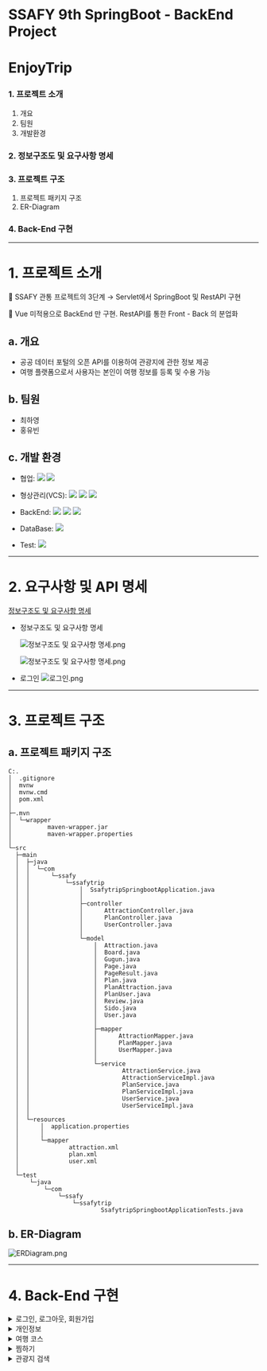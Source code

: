 # SSAFY 9th SpringBoot - BackEnd Project

# EnjoyTrip

### 1. 프로젝트 소개

1. 개요
2. 팀원
3. 개발환경

### 2. 정보구조도 및 요구사항 명세

### 3. 프로젝트 구조

1. 프로젝트 패키지 구조
2. ER-Diagram

### 4. Back-End 구현

---

# 1. 프로젝트 소개

📢 SSAFY 관통 프로젝트의 3단계 → Servlet에서 SpringBoot 및 RestAPI 구현

📢 Vue 미적용으로 BackEnd 만 구현. RestAPI를 통한 Front - Back 의 분업화

## a. 개요

- 공공 데이터 포털의 오픈 API를 이용하여 관광지에 관한 정보 제공
- 여행 플랫폼으로서 사용자는 본인이 여행 정보를 등록 및 수용 가능

## b. 팀원

- 최하영
- 홍유빈

## c. 개발 환경

- 협업:
  <img src="https://img.shields.io/badge/notion-000000?style=for-the-badge&logo=notion&logoColor=white">
  <img src="https://img.shields.io/badge/mattermost-0058CC?style=for-the-badge&logo=mattermost&logoColor=white">

- 형상관리(VCS):
  <img src="https://img.shields.io/badge/git-F05032?style=for-the-badge&logo=git&logoColor=white">
  <img src="https://img.shields.io/badge/github-181717?style=for-the-badge&logo=github&logoColor=white">
  <img src="https://img.shields.io/badge/gitlab-FC6D26?style=for-the-badge&logo=gitlab&logoColor=white">

- BackEnd:
  <img src="https://img.shields.io/badge/spring-6DB33F?style=for-the-badge&logo=spring&logoColor=white">
  <img src="https://img.shields.io/badge/java-007396?style=for-the-badge&logo=java&logoColor=white">
  <img src="https://img.shields.io/badge/mybatis-4479A1?style=for-the-badge&logo=mybatis&logoColor=white">
- DataBase:
  <img src="https://img.shields.io/badge/mysql-4479A1?style=for-the-badge&logo=mysql&logoColor=white">
- Test:
  <img src="https://img.shields.io/badge/talend-FF6D70?style=for-the-badge&logo=postman&logoColor=white">

---

# 2. 요구사항 및 API 명세

[정보구조도 및 요구사항 명세](https://www.notion.so/90b0b0df7d0f4d7fb0eb4d1e28a09fd6)

- 정보구조도 및 요구사항 명세

  ![정보구조도 및 요구사항 명세.png](img/data1.png)

  ![정보구조도 및 요구사항 명세.png](img/data2.png)

- 로그인
  ![로그인.png](img/login.png)

---

# 3. 프로젝트 구조

## a. 프로젝트 패키지 구조

```
C:.
│  .gitignore
│  mvnw
│  mvnw.cmd
│  pom.xml
│
├─.mvn
│  └─wrapper
│          maven-wrapper.jar
│          maven-wrapper.properties
│
└─src
  ├─main
  │  ├─java
  │  │  └─com
  │  │      └─ssafy
  │  │          └─ssafytrip
  │  │              │  SsafytripSpringbootApplication.java
  │  │              │
  │  │              ├─controller
  │  │              │      AttractionController.java
  │  │              │      PlanController.java
  │  │              │      UserController.java
  │  │              │
  │  │              └─model
  │  │                  │  Attraction.java
  │  │                  │  Board.java
  │  │                  │  Gugun.java
  │  │                  │  Page.java
  │  │                  │  PageResult.java
  │  │                  │  Plan.java
  │  │                  │  PlanAttraction.java
  │  │                  │  PlanUser.java
  │  │                  │  Review.java
  │  │                  │  Sido.java
  │  │                  │  User.java
  │  │                  │
  │  │                  ├─mapper
  │  │                  │      AttractionMapper.java
  │  │                  │      PlanMapper.java
  │  │                  │      UserMapper.java
  │  │                  │
  │  │                  └─service
  │  │                          AttractionService.java
  │  │                          AttractionServiceImpl.java
  │  │                          PlanService.java
  │  │                          PlanServiceImpl.java
  │  │                          UserService.java
  │  │                          UserServiceImpl.java
  │  │
  │  └─resources
  │      │  application.properties
  │      │
  │      └─mapper
  │              attraction.xml
  │              plan.xml
  │              user.xml
  │
  └─test
      └─java
          └─com
              └─ssafy
                  └─ssafytrip
                          SsafytripSpringbootApplicationTests.java
```

## b. ER-Diagram

![ERDiagram.png](img/ERDiagram.png)

---

# 4. Back-End 구현

<details>
<summary>로그인, 로그아웃, 회원가입</summary>
<div markdown="1">

- 로그인
  ![로그인.png](img/login.png)
- 로그아웃
  ![로그아웃.png](img/logout.png)
- 회원가입
  ![회원가입.png](img/signin.png)

</div>
</details>

<details>
<summary>개인정보</summary>
<div markdown="1">

- 개인정보 수정
  ![개인정보 수정.png](img/modify_personalinfo.png)
- 개인정보 조회
  ![개인정보조회.png](img/view_personalinfo.png)
- 나의 여행지 조회(찜한 여행지 조회)
  ![내가 찜한 장소 조회.png](img/view_my_hotplace.png)

</div>
</details>

<details>
<summary>여행 코스</summary>
<div markdown="1">

- 여행 코스 설정

  - 여행 코스 생성
    ![계획 생성.png](img/create_plan.png)
  - 여행 세부 계획 설정
    ![세부 계획 설정.png](img/modify_detail_plan.png)
  - 여행 세부 계획 반환
    ![여행세부계획 반환.png](img/view_plan.png)

- 나의 여행 코스

  - 나의 여행 코스 조회
    ![나의 여행 코스 조회.png](img/view_my_plan.png)
  - 나의 여행 코스 삭제
    ![플랜 삭제.png](img/delete_plan.png)

- 나의 여행 코스 공유
  - 여행 코스 참여자 추가
    ![여행 계획 참여자 추가.png](img/add_crewmember.png)
  - 여행 코스 참여자 삭제
    ![여행계획 참여자 삭제.png](img/delete_crewmember.png)
  - 여행 코스 참여자 조회
    ![여행계획 참여자 조회.png](img/view_crewmember.png)

</div>
</details>

<details>
<summary>찜하기</summary>
<div markdown="1">

- 찜

  - 내가 좋아하는 장소 찜하기
    ![내가 좋아하는 장소 찜하기.png](img/add_my_hotplace.png)
  - 내가 찜한 장소 조회하기
    ![내가 찜한 장소 조회하기.png](img/search_by_gugun.png)

</div>
</details>

<details>
<summary>관광지 검색</summary>
<div markdown="1">

- 관광지 정보 검색
  ![관광지 정보 검색.png](img/search_attraction.png)
- 관광지 구-군 조회
  ![구군조회.png](img/search_by_gugun.png)
- 관광지 시-도 조회
  ![시도 조회.png](img/search_by_city.png)
- 관광지 카테고리별 조회
  ![카테고리별 관광지 반환.png](img/search_by_category.png)

</div>
</details>
